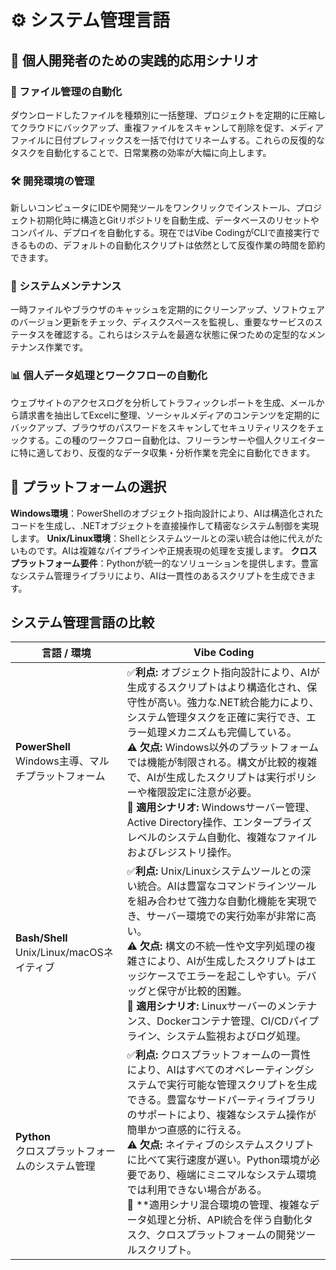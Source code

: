 # ⚙️ システム管理言語

## 🎯 **個人開発者のための実践的応用シナリオ**

### 📁 ファイル管理の自動化
ダウンロードしたファイルを種類別に一括整理、プロジェクトを定期的に圧縮してクラウドにバックアップ、重複ファイルをスキャンして削除を促す、メディアファイルに日付プレフィックスを一括で付けてリネームする。これらの反復的なタスクを自動化することで、日常業務の効率が大幅に向上します。

### 🛠️ 開発環境の管理
新しいコンピュータにIDEや開発ツールをワンクリックでインストール、プロジェクト初期化時に構造とGitリポジトリを自動生成、データベースのリセットやコンパイル、デプロイを自動化する。現在ではVibe CodingがCLIで直接実行できるものの、デフォルトの自動化スクリプトは依然として反復作業の時間を節約できます。

### 🔧 システムメンテナンス
一時ファイルやブラウザのキャッシュを定期的にクリーンアップ、ソフトウェアのバージョン更新をチェック、ディスクスペースを監視し、重要なサービスのステータスを確認する。これらはシステムを最適な状態に保つための定型的なメンテナンス作業です。

### 📊 個人データ処理とワークフローの自動化
ウェブサイトのアクセスログを分析してトラフィックレポートを生成、メールから請求書を抽出してExcelに整理、ソーシャルメディアのコンテンツを定期的にバックアップ、ブラウザのパスワードをスキャンしてセキュリティリスクをチェックする。この種のワークフロー自動化は、フリーランサーや個人クリエイターに特に適しており、反復的なデータ収集・分析作業を完全に自動化できます。

## 🔧 **プラットフォームの選択**

**Windows環境**：PowerShellのオブジェクト指向設計により、AIは構造化されたコードを生成し、.NETオブジェクトを直接操作して精密なシステム制御を実現します。
**Unix/Linux環境**：Shellとシステムツールとの深い統合は他に代えがたいものです。AIは複雑なパイプラインや正規表現の処理を支援します。
**クロスプラットフォーム要件**：Pythonが統一的なソリューションを提供します。豊富なシステム管理ライブラリにより、AIは一貫性のあるスクリプトを生成できます。

## システム管理言語の比較

| 言語 / 環境 | Vibe Coding |
|---|---|
| **PowerShell**<br>Windows主導、マルチプラットフォーム | ✅**利点:** オブジェクト指向設計により、AIが生成するスクリプトはより構造化され、保守性が高い。強力な.NET統合能力により、システム管理タスクを正確に実行でき、エラー処理メカニズムも完備している。<br>⚠️ **欠点:** Windows以外のプラットフォームでは機能が制限される。構文が比較的複雑で、AIが生成したスクリプトは実行ポリシーや権限設定に注意が必要。<br>🎯 **適用シナリオ:** Windowsサーバー管理、Active Directory操作、エンタープライズレベルのシステム自動化、複雑なファイルおよびレジストリ操作。 |
| **Bash/Shell**<br>Unix/Linux/macOSネイティブ | ✅**利点:** Unix/Linuxシステムツールとの深い統合。AIは豊富なコマンドラインツールを組み合わせて強力な自動化機能を実現でき、サーバー環境での実行効率が非常に高い。<br>⚠️ **欠点:** 構文の不統一性や文字列処理の複雑さにより、AIが生成したスクリプトはエッジケースでエラーを起こしやすい。デバッグと保守が比較的困難。<br>🎯 **適用シナリオ:** Linuxサーバーのメンテナンス、Dockerコンテナ管理、CI/CDパイプライン、システム監視およびログ処理。 |
| **Python**<br>クロスプラットフォームのシステム管理 | ✅**利点:** クロスプラットフォームの一貫性により、AIはすべてのオペレーティングシステムで実行可能な管理スクリプトを生成できる。豊富なサードパーティライブラリのサポートにより、複雑なシステム操作が簡単かつ直感的に行える。<br>⚠️ **欠点:** ネイティブのシステムスクリプトに比べて実行速度が遅い。Python環境が必要であり、極端にミニマルなシステム環境では利用できない場合がある。<br>🎯 **適用シナリ混合環境の管理、複雑なデータ処理と分析、API統合を伴う自動化タスク、クロスプラットフォームの開発ツールスクリプト。 |